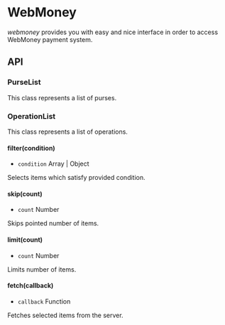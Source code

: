 # WebMoney

_webmoney_ provides you with easy and nice interface in order to access WebMoney payment system.

## API

### PurseList

This class represents a list of purses.

### OperationList

This class represents a list of operations.

#### filter(condition)
- `condition` Array | Object

Selects items which satisfy provided condition.

#### skip(count)
- `count` Number

Skips pointed number of items.

#### limit(count)
- `count` Number

Limits number of items.

#### fetch(callback)
- `callback` Function

Fetches selected items from the server.
